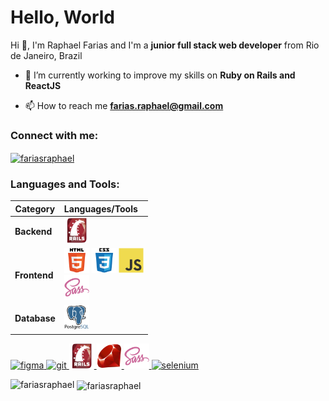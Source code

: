 # Hello, World
Hi 👋, I'm Raphael Farias and I'm a **junior full stack web developer** from Rio de Janeiro, Brazil

- 🌱 I’m currently working to improve my skills on **Ruby on Rails and ReactJS**

- 📫 How to reach me **farias.raphael@gmail.com**

<h3 align="left">Connect with me:</h3>
<p align="left">
<a href="https://linkedin.com/in/fariasraphael" target="blank"><img align="center" src="https://raw.githubusercontent.com/rahuldkjain/github-profile-readme-generator/master/src/images/icons/Social/linked-in-alt.svg" alt="fariasraphael" height="30" width="40" /></a>
</p>

<h3 align="left">Languages and Tools:</h3>

| Category | Languages/Tools |
|---|:---|
| **Backend** |  <img src="https://raw.githubusercontent.com/devicons/devicon/master/icons/rails/rails-original-wordmark.svg" alt="Ruby on Rails" width="40" height="40"/> |
| **Frontend** |<a href="https://www.w3.org/html/" target="_blank" rel="noreferrer"><img src="https://raw.githubusercontent.com/devicons/devicon/master/icons/html5/html5-original-wordmark.svg" alt="html5" width="40" height="40"/></a> <a href="https://www.w3schools.com/css/" target="_blank" rel="noreferrer"> <img src="https://raw.githubusercontent.com/devicons/devicon/master/icons/css3/css3-original-wordmark.svg" alt="CSS3" width="40" height="40"/></a> <a href=""><img src="https://raw.githubusercontent.com/devicons/devicon/master/icons/javascript/javascript-original.svg" alt="JavaScript" width="40" height="40"/></a>  <br/> <a href="https://sass-lang.com" target="_blank" rel="noreferrer"> <img src="https://raw.githubusercontent.com/devicons/devicon/master/icons/sass/sass-original.svg" alt="sass" width="40" height="40"/> </a> |
| **Database** | <a href="https://www.postgresql.org" target="_blank" rel="noreferrer"> <img src="https://raw.githubusercontent.com/devicons/devicon/master/icons/postgresql/postgresql-original-wordmark.svg" alt="postgresql" width="40" height="40"/> </a> |
<p align="left"> 


<a href="https://www.figma.com/" target="_blank" rel="noreferrer">
<img src="https://www.vectorlogo.zone/logos/figma/figma-icon.svg" alt="figma" width="40" height="40"/> </a> 

<a href="https://git-scm.com/" target="_blank" rel="noreferrer">
<img src="https://www.vectorlogo.zone/logos/git-scm/git-scm-icon.svg" alt="git" width="40" height="40"/> </a> 



<a href="https://rubyonrails.org" target="_blank" rel="noreferrer"> 
<img src="https://raw.githubusercontent.com/devicons/devicon/master/icons/rails/rails-original-wordmark.svg" alt="rails" width="40" height="40"/> </a> 

<a href="https://www.ruby-lang.org/en/" target="_blank" rel="noreferrer"> 
<img src="https://raw.githubusercontent.com/devicons/devicon/master/icons/ruby/ruby-original.svg" alt="ruby" width="40" height="40"/> </a> 

<a href="https://sass-lang.com" target="_blank" rel="noreferrer"> 
<img src="https://raw.githubusercontent.com/devicons/devicon/master/icons/sass/sass-original.svg" alt="sass" width="40" height="40"/> </a> 

<a href="https://www.selenium.dev" target="_blank" rel="noreferrer"> 
<img src="https://raw.githubusercontent.com/detain/svg-logos/780f25886640cef088af994181646db2f6b1a3f8/svg/selenium-logo.svg" alt="selenium" width="40" height="40"/> </a> 

</p>

<p><img align="left" src="https://github-readme-stats.vercel.app/api/top-langs?username=fariasraphael&show_icons=true&locale=en&layout=compact" alt="fariasraphael" /></p>

<p>&nbsp;<img align="center" src="https://github-readme-stats.vercel.app/api?username=fariasraphael&show_icons=true&locale=en" alt="fariasraphael" /></p>
